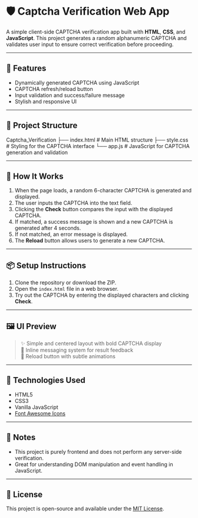# 🛡️ Captcha Verification Web App

A simple client-side CAPTCHA verification app built with **HTML**, **CSS**, and **JavaScript**. This project generates a random alphanumeric CAPTCHA and validates user input to ensure correct verification before proceeding.

---

## 🚀 Features

- Dynamically generated CAPTCHA using JavaScript  
- CAPTCHA refresh/reload button  
- Input validation and success/failure message  
- Stylish and responsive UI  

---

## 📁 Project Structure

Captcha_Verification
├── index.html # Main HTML structure
├── style.css # Styling for the CAPTCHA interface
└── app.js # JavaScript for CAPTCHA generation and validation



---

## 🔧 How It Works

1. When the page loads, a random 6-character CAPTCHA is generated and displayed.  
2. The user inputs the CAPTCHA into the text field.  
3. Clicking the **Check** button compares the input with the displayed CAPTCHA.  
4. If matched, a success message is shown and a new CAPTCHA is generated after 4 seconds.  
5. If not matched, an error message is displayed.  
6. The **Reload** button allows users to generate a new CAPTCHA.  

---

## 📦 Setup Instructions

1. Clone the repository or download the ZIP.  
2. Open the `index.html` file in a web browser.  
3. Try out the CAPTCHA by entering the displayed characters and clicking **Check**.  

---

## 🖼️ UI Preview

> ✨ Simple and centered layout with bold CAPTCHA display  
> 💬 Inline messaging system for result feedback  
> 🔁 Reload button with subtle animations  

---

## 🧠 Technologies Used

- HTML5  
- CSS3  
- Vanilla JavaScript  
- [Font Awesome Icons](https://fontawesome.com/)  

---

## 📌 Notes

- This project is purely frontend and does not perform any server-side verification.  
- Great for understanding DOM manipulation and event handling in JavaScript.  

---

## 📜 License

This project is open-source and available under the [MIT License](https://opensource.org/licenses/MIT).


